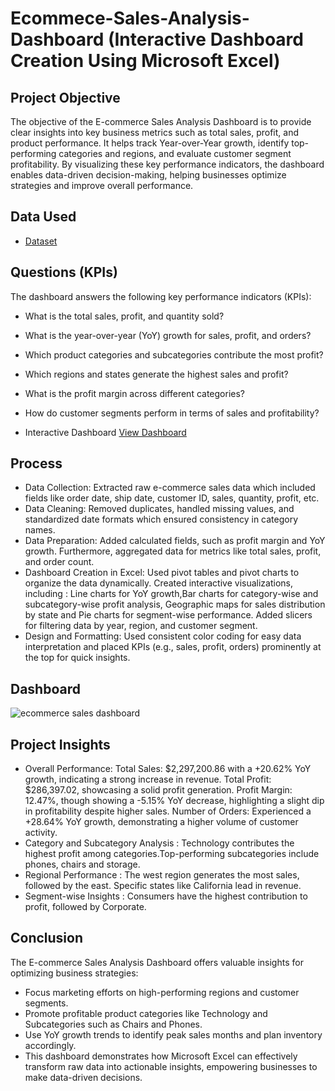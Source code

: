 # Ecommece-Sales-Analysis-Dashboard (Interactive Dashboard Creation Using Microsoft Excel)
## Project Objective
The objective of the E-commerce Sales Analysis Dashboard is to provide clear insights into key business metrics such as total sales, profit, and product performance. It helps track Year-over-Year growth, identify top-performing categories and regions, and evaluate customer segment profitability. By visualizing these key performance indicators, the dashboard enables data-driven decision-making, helping businesses optimize strategies and improve overall performance.
## Data Used
- <a href="https://github.com/Sehrish-25/ecommerce-sales-analysis-dashboard/blob/main/Ecommerce%20Sales%20Analysis.xlsx">Dataset</a>
## Questions (KPIs)
The dashboard answers the following key performance indicators (KPIs):
- What is the total sales, profit, and quantity sold?
- What is the year-over-year (YoY) growth for sales, profit, and orders?
- Which product categories and subcategories contribute the most profit?
- Which regions and states generate the highest sales and profit?
- What is the profit margin across different categories?
- How do customer segments perform in terms of sales and profitability?

- Interactive Dashboard <a href="https://github.com/Sehrish-25/ecommerce-sales-analysis-dashboard/blob/main/ecommerce%20sales%20dashboard.png">View Dashboard</a>
## Process
- Data Collection:
Extracted raw e-commerce sales data which included fields like order date, ship date,	customer ID, sales, quantity, profit, etc.
- Data Cleaning:
Removed duplicates, handled missing values, and standardized date formats which ensured consistency in category names.
- Data Preparation:
Added calculated fields, such as profit margin and YoY growth. Furthermore, aggregated data for metrics like total sales, profit, and order count.
- Dashboard Creation in Excel:
Used pivot tables and pivot charts to organize the data dynamically. Created interactive visualizations, including : Line charts for YoY growth,Bar charts for category-wise and subcategory-wise profit analysis, Geographic maps for sales distribution by state and Pie charts for segment-wise performance. Added slicers for filtering data by year, region, and customer segment.
- Design and Formatting:
Used consistent color coding for easy data interpretation and placed KPIs (e.g., sales, profit, orders) prominently at the top for quick insights.

## Dashboard
![ecommerce sales dashboard](https://github.com/user-attachments/assets/115eecef-2e45-4dc8-85fa-5eabb91661d7)

## Project Insights
- Overall Performance: Total Sales: $2,297,200.86 with a +20.62% YoY growth, indicating a strong increase in revenue. Total Profit: $286,397.02, showcasing a solid profit generation. Profit Margin: 12.47%, though showing a -5.15% YoY decrease, highlighting a slight dip in profitability despite higher sales. Number of Orders: Experienced a +28.64% YoY growth, demonstrating a higher volume of customer activity.
- Category and Subcategory Analysis : Technology contributes the highest profit among categories.Top-performing subcategories include phones, chairs and storage.
- Regional Performance : The west region generates the most sales, followed by the east. Specific states like California lead in revenue.
- Segment-wise Insights : Consumers have the highest contribution to profit, followed by Corporate.

## Conclusion
The E-commerce Sales Analysis Dashboard offers valuable insights for optimizing business strategies:
- Focus marketing efforts on high-performing regions and customer segments.
- Promote profitable product categories like Technology and Subcategories such as Chairs and Phones.
- Use YoY growth trends to identify peak sales months and plan inventory accordingly.
- This dashboard demonstrates how Microsoft Excel can effectively transform raw data into actionable insights, empowering businesses to make data-driven decisions.
